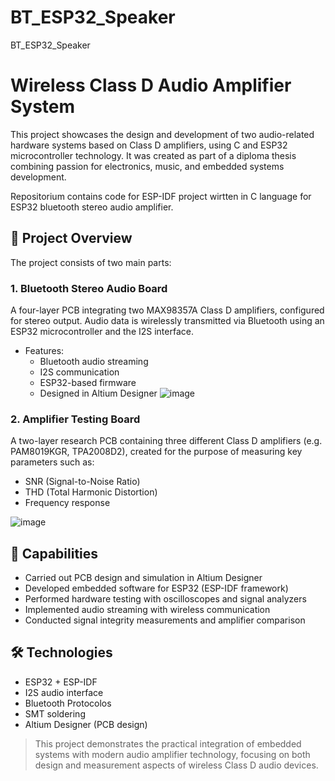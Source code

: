 # BT_ESP32_Speaker
BT_ESP32_Speaker

# Wireless Class D Audio Amplifier System

This project showcases the design and development of two audio-related hardware systems based on Class D amplifiers, using C and ESP32 microcontroller technology. It was created as part of a diploma thesis combining passion for electronics, music, and embedded systems development.

Repositorium contains code for ESP-IDF project wirtten in C language for ESP32 bluetooth stereo audio amplifier.

## 🔧 Project Overview

The project consists of two main parts:

### 1. **Bluetooth Stereo Audio Board**
A four-layer PCB integrating two MAX98357A Class D amplifiers, configured for stereo output. Audio data is wirelessly transmitted via Bluetooth using an ESP32 microcontroller and the I2S interface.

- Features:
  - Bluetooth audio streaming
  - I2S communication
  - ESP32-based firmware
  - Designed in Altium Designer
![image](https://github.com/user-attachments/assets/327f2730-5afd-4592-803f-112ef22979b2)

### 2. **Amplifier Testing Board**
A two-layer research PCB containing three different Class D amplifiers (e.g. PAM8019KGR, TPA2008D2), created for the purpose of measuring key parameters such as:
- SNR (Signal-to-Noise Ratio)
- THD (Total Harmonic Distortion)
- Frequency response

![image](https://github.com/user-attachments/assets/ec0b80a8-1755-4f35-b50a-5e34665d6c1b)


## 🧪 Capabilities

- Carried out PCB design and simulation in Altium Designer
- Developed embedded software for ESP32 (ESP-IDF framework)
- Performed hardware testing with oscilloscopes and signal analyzers
- Implemented audio streaming with wireless communication
- Conducted signal integrity measurements and amplifier comparison

## 🛠 Technologies

- ESP32 + ESP-IDF
- I2S audio interface
- Bluetooth Protocolos
- SMT soldering
- Altium Designer (PCB design)



> This project demonstrates the practical integration of embedded systems with modern audio amplifier technology, focusing on both design and measurement aspects of wireless Class D audio devices.
